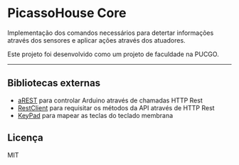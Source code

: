 # PicassoHouse Core

Implementação dos comandos necessários para detertar informações através dos sensores e aplicar ações através dos atuadores.

Este projeto foi desenvolvido como um projeto de faculdade na PUCGO.

----

## Bibliotecas externas
-  [aREST](https://github.com/marcoschwartz/aREST) para controlar Arduino através de chamadas HTTP Rest
-  [RestClient](https://github.com/csquared/arduino-restclient) para requisitar os métodos da API através de HTTP Rest
- [KeyPad](https://github.com/Chris--A/Keypad) para mapear as teclas do teclado membrana


Licença
----

MIT
